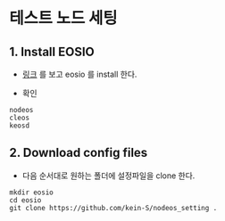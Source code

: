 # 테스트 노드 세팅

## 1. Install EOSIO

* [링크](https://developers.eos.io/eosio-home/docs/setting-up-your-environment#section-step-1-install-binaries) 를 보고 eosio 를 install 한다.

* 확인

```shell
nodeos
cleos
keosd
```

## 2. Download config files

* 다음 순서대로 원하는 폴더에 설정파일을 clone 한다.

```shell
mkdir eosio
cd eosio
git clone https://github.com/kein-S/nodeos_setting .
```
